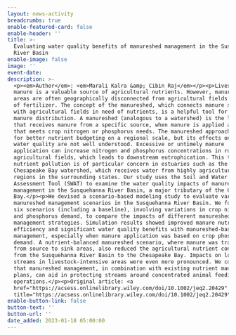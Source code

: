```yaml
---
layout: news-activity
breadcrumbs: true
enable-featured-card: false
enable-header: ''
title: >-
  Evaluating water quality benefits of manureshed management in the Susquehanna
  River Basin
enable-image: false
image: ''
event-date:
description: >-
  <p><em>Author</em>: <em>Marali Kalra &amp; Cibin Raj</em></p><p>Livestock
  manure is a valuable source of agricultural nutrients. However, manure source
  areas are often geographically disconnected from agricultural fields in need
  of fertilizer. The concept of the manureshed, which connects manure sources
  with agricultural fields in need of nutrients, is a helpful tool for managing
  manure distribution. A manureshed (analogous to a watershed) is the land area
  that receives manure from a specific source, when manure is applied at a rate
  that meets crop nitrogen or phosphorus needs. The manureshed approach allows
  for better nutrient budgeting on a regional scale, but its effects on stream
  water quality are not well understood. Excessive or untimely manure
  application can increase nitrogen and phosphorus concentrations in runoff from
  agricultural fields, which leads to downstream eutrophication. This type of
  nutrient pollution is of particular concern in estuaries such as the
  Chesapeake Bay watershed, which receives water from highly agricultural
  regions in the surrounding states. Our study uses the Soil and Water
  Assessment Tool (SWAT) to examine the water quality impacts of manureshed
  management in the Susquehanna River Basin, a major tributary of the Chesapeake
  Bay.</p><p>We devised a scenario-based modeling study to evaluate various
  manureshed management scenarios in the Susquehanna River Basin. We formulated
  six scenarios (including a baseline), involving variations in crop nitrogen
  and phosphorus demand, to compare the impacts of different manureshed
  management strategies. Simulation results showed improved manure nutrient use
  efficiency and significant water quality benefits with manureshed-based manure
  management, especially when manure application was based on crop phosphorus
  demand. A nutrient-balanced manureshed scenario, where manure was transported
  from source to sink areas, also reduced the agricultural nutrient contribution
  from the Susquehanna River Basin to the Chesapeake Bay. Impacts on local
  streams in livestock-intensive areas were even more pronounced. We conclude
  that manureshed management, in combination with existing nutrient management
  plans, can aid in protecting streams around concentrated animal feeding
  operations.</p><p>Original article: <a
  href="https://acsess.onlinelibrary.wiley.com/doi/10.1002/jeq2.20429"
  title="https://acsess.onlinelibrary.wiley.com/doi/10.1002/jeq2.20429">https://acsess.onlinelibrary.wiley.com/doi/10.1002/jeq2.20429</a></p>
enable-button-link: false
button-text: ''
button-url: ''
date_added: 2023-01-18 05:00:00
---
```

